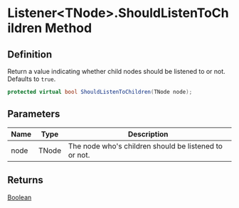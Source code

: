 # Listener&lt;TNode&gt;.ShouldListenToChildren Method
## Definition

Return a value indicating whether child nodes should be listened to or not. Defaults to `true`.

```c#
protected virtual bool ShouldListenToChildren(TNode node);
```

## Parameters

| Name | Type | Description |
| ---- | ---- | ----------- |
| node | TNode | The node who&#39;s children should be listened to or not. |

## Returns

[Boolean](https://learn.microsoft.com/en-gb/dotnet/api/System.Boolean)
